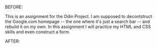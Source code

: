 BEFORE:

This is an assignment for the Odin Project. I am supposed to decontstruct the Google.com homepage -- the one where it's just a search bar -- and rebuild it on my own. In this assignment I will practice my HTML and CSS skills and even construct a form.

AFTER: